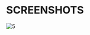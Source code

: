 # SCREENSHOTS
![5](https://user-images.githubusercontent.com/89011337/220162627-d6b21bb9-779a-4c01-8110-8b2e202d4875.png)
